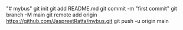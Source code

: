"# mybus"  git init git add README.md git commit -m "first commit" git branch -M main git remote add origin https://github.com/JaspreetRatta/mybus.git git push -u origin main
